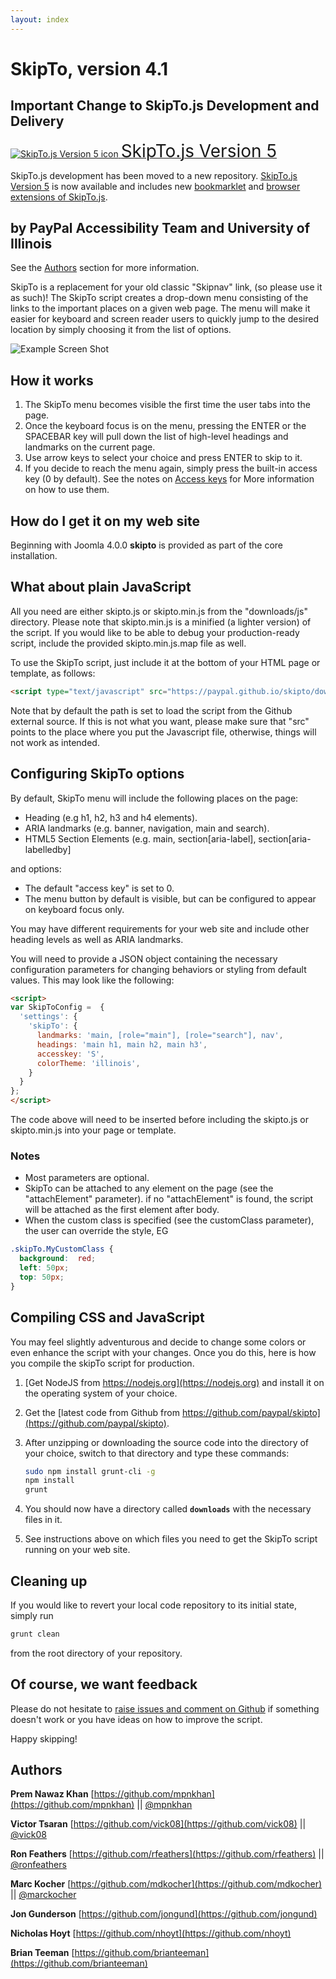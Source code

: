 ```yaml
---
layout: index
---
```


# SkipTo, version 4.1

## Important Change to SkipTo.js Development and Delivery

[![SkipTo.js Version 5 icon](https://paypal.github.io/skipto/images/skipto5.png "SkipTo.js Version 5") <span style="font-size:200%;">SkipTo.js Version 5</span>](https://skipto-landmarks-headings.github.io/page-script-5/)

SkipTo.js development has been moved to a new repository.
[SkipTo.js Version 5](https://skipto-landmarks-headings.github.io/page-script-5/) is now available and includes new [bookmarklet](https://skipto-landmarks-headings.github.io/page-script-5/bookmarklets.html) and [browser extensions of SkipTo.js](https://skipto-landmarks-headings.github.io/page-script-5/extensions.html).


## by PayPal Accessibility Team and University of Illinois

See the [Authors](#authors) section for more information.

SkipTo is a replacement for your old classic "Skipnav" link, (so please use it as such)!
The SkipTo script creates a drop-down menu consisting of the links to the important places on a given web page. The menu will make it easier for keyboard and screen reader users to quickly jump to the desired location by simply choosing it from the list of options.

![Example Screen Shot](https://paypal.github.io/skipto/images/example_screen_shot.png "Example Screen Shot")


## How it works

1. The SkipTo menu becomes visible the first time the user tabs into the page.
2. Once the keyboard focus is on the menu, pressing the ENTER or the SPACEBAR key will pull down the list of high-level headings and landmarks on the current page.
3. Use arrow keys to select your choice and press ENTER to skip to it.
4. If you decide to reach the menu again, simply press the built-in access key (0 by default). See the notes on [Access keys](#access-keys) for More information on how to use them.

## How do I get it on my web site

Beginning with Joomla 4.0.0 **skipto** is provided as part of the core installation.

## What about plain JavaScript

All you need are either skipto.js or skipto.min.js from the "downloads/js" directory. Please note that skipto.min.js is a minified (a lighter version) of the script.
If you would like to be able to debug your production-ready script, include the provided skipto.min.js.map file as well.

To use the SkipTo script, just include it at the bottom of your HTML page or template, as follows:

```html
<script type="text/javascript" src="https://paypal.github.io/skipto/downloads/js/skipto.min.js"></script>
```

Note that by default the path is set to load the script from the Github external source. If this is not what you want, please make sure that "src" points to the place where you put the Javascript file, otherwise, things will not work as intended.

## Configuring SkipTo options

By default, SkipTo menu will include the following places on the page:

* Heading (e.g h1, h2, h3 and h4 elements).
* ARIA landmarks (e.g. banner, navigation, main and search).
* HTML5 Section Elements (e.g. main, section[aria-label], section[aria-labelledby]

and options:

* The default "access key" is set to 0.
* The menu button by default is visible, but can be configured to appear on keyboard focus only.

You may have different requirements for your web site and include other heading levels as well as ARIA landmarks.

You will need to provide a JSON object containing the necessary configuration parameters for changing behaviors or styling from default values. This may look like the following:

```html
<script>
var SkipToConfig =  {
  'settings': {
    'skipTo': {
      landmarks: 'main, [role="main"], [role="search"], nav',
      headings: 'main h1, main h2, main h3',
      accesskey: 'S',
      colorTheme: 'illinois',
    }
  }
};
</script>
```

The code above  will need  to be inserted before including the skipto.js or skipto.min.js into your page or template.

### Notes

* Most parameters are optional.
* SkipTo can be attached to any element on the page (see the "attachElement" parameter). if no "attachElement" is found, the script will be attached as the first element after body.
* When the custom class is specified (see the customClass parameter), the user can override the style, EG

```css
.skipTo.MyCustomClass {
  background:  red;
  left: 50px;
  top: 50px;
}
```

## Compiling CSS and JavaScript

You may feel slightly adventurous and decide to change some colors or even enhance the script with your changes. Once you do this, here is how you compile the skipTo script for production.

1. [Get NodeJS from https://nodejs.org](https://nodejs.org) and install it on the operating system of your choice.
2. Get the [latest code from Github from https://github.com/paypal/skipto](https://github.com/paypal/skipto).
3. After unzipping or downloading the source code into the directory of your choice, switch to that directory and type these commands:

    ```sh
    sudo npm install grunt-cli -g
    npm install
    grunt
    ```

4. You should now have a directory called **`downloads`** with the necessary files in it.
5. See instructions above on which files you need to get the SkipTo script running on your web site.

## Cleaning up

If you would like to revert your local code repository to its initial state, simply run

```sh
grunt clean
```

from the root directory of your repository.

## Of course, we want feedback

Please do not hesitate to [raise issues and comment on Github](https://github.com/paypal/skipto/issues) if something doesn't work or you have ideas on how to improve the script.

Happy skipping!


## Authors

**Prem Nawaz Khan**
[https://github.com/mpnkhan](https://github.com/mpnkhan) || [@mpnkhan](https://twitter.com/mpnkhan)

**Victor Tsaran**
[https://github.com/vick08](https://github.com/vick08) || [@vick08](https://twitter.com/vick08)

**Ron Feathers**
[https://github.com/rfeathers](https://github.com/rfeathers) || [@ronfeathers](https://twitter.com/ronfeathers)

**Marc Kocher**
[https://github.com/mdkocher](https://github.com/mdkocher) || [@marckocher](https://twitter.com/marckocher)

**Jon Gunderson**
[https://github.com/jongund](https://github.com/jongund)

**Nicholas Hoyt**
[https://github.com/nhoyt](https://github.com/nhoyt)

**Brian Teeman**
[https://github.com/brianteeman](https://github.com/brianteeman)

